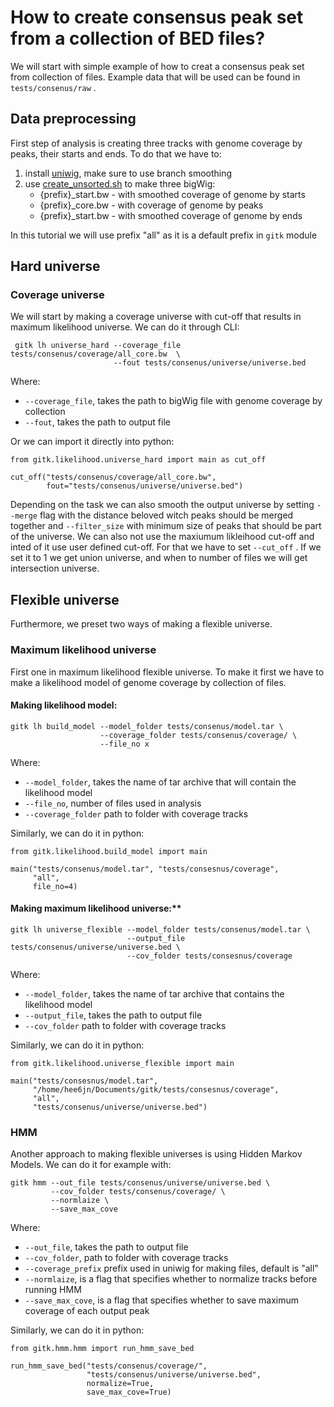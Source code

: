 # How to create consensus peak set from a collection of BED files?

We will start with simple example of how to creat a consensus peak set from 
collection of files. Example data that will be used can be found in 
```tests/consenus/raw``` . 

## Data preprocessing
First step of analysis is creating three tracks with genome coverage by peaks,
their starts and ends. To do that we have to:
1. install [uniwig](https://github.com/databio/uniwig/tree/smoothing), make sure to use branch smoothing
2. use [create_unsorted.sh](https://github.com/databio/uniwig/blob/smoothing/create_unsorted.sh) to make three bigWig:
    - {prefix}_start.bw - with smoothed coverage of genome by starts
    - {prefix}_core.bw - with coverage of genome by peaks
    - {prefix}_start.bw - with smoothed coverage of genome by ends

In this tutorial we will use prefix "all" as it is a default prefix in
```gitk``` module
## Hard universe
### Coverage universe
We will start by making a coverage universe with cut-off that results in maximum 
likelihood universe. We can do it through CLI:

```
 gitk lh universe_hard --coverage_file tests/consenus/coverage/all_core.bw  \
                       --fout tests/consenus/universe/universe.bed

```  

Where:

- ```--coverage_file```, takes the path to bigWig file with genome coverage by collection 
- ```--fout```, takes the path to output file 

Or we can import it directly into python:
```
from gitk.likelihood.universe_hard import main as cut_off

cut_off("tests/consenus/coverage/all_core.bw",
        fout="tests/consenus/universe/universe.bed")
```

Depending on the task we can also smooth the output universe by setting ``--merge`` 
flag with the distance beloved witch peaks should be merged together and 
``--filter_size`` with minimum size of peaks that should be part of the universe.
We can also not use the maxiumum likleihood cut-off and inted of it use user defined cut-off.
For that we have to set ``--cut_off`` . If we set it to 1 we get union universe,
and when to number of files we will get intersection universe.
## Flexible universe
Furthermore, we preset two ways of making a flexible universe.
### Maximum likelihood universe
First one in maximum likelihood flexible universe. To make it first we have to 
make a likelihood model of genome coverage by collection of files.

#### Making likelihood model:


```
gitk lh build_model --model_folder tests/consenus/model.tar \
                    --coverage_folder tests/consenus/coverage/ \
                    --file_no x 
```

Where:

- ```--model_folder```, takes the name of tar archive that will contain the likelihood model
- ```--file_no```, number of files used in analysis
- ```--coverage_folder``` path to folder with coverage tracks

Similarly, we can do it in python:

```
from gitk.likelihood.build_model import main

main("tests/consenus/model.tar", "tests/consesnus/coverage",
     "all",
     file_no=4)
```

#### Making maximum likelihood universe:**


```
gitk lh universe_flexible --model_folder tests/consenus/model.tar \
                          --output_file tests/consenus/universe/universe.bed \
                          --cov_folder tests/consesnus/coverage
```

Where:

- ```--model_folder```, takes the name of tar archive that contains the likelihood model
- ```--output_file```, takes the path to output file 
- ```--cov_folder``` path to folder with coverage tracks

Similarly, we can do it in python:

```
from gitk.likelihood.universe_flexible import main

main("tests/consesnus/model.tar",
     "/home/hee6jn/Documents/gitk/tests/consesnus/coverage",
     "all",
     "tests/consenus/universe/universe.bed")
```

### HMM 
Another approach to making flexible universes is using Hidden Markov Models.
We can do it for example with:

```
gitk hmm --out_file tests/consenus/universe/universe.bed \
         --cov_folder tests/consenus/coverage/ \
         --normlaize \
         --save_max_cove
```

Where:

- ```--out_file```, takes the path to output file 
- ```--cov_folder```, path to folder with coverage tracks
- ```--coverage_prefix``` prefix used in uniwig for making files, default is "all"
- ```--normlaize```, is a flag that specifies whether to normalize tracks before running HMM
- ```--save_max_cove```,  is a flag that specifies whether to save maximum coverage of each output peak

Similarly, we can do it in python:

```
from gitk.hmm.hmm import run_hmm_save_bed

run_hmm_save_bed("tests/consenus/coverage/",
                 "tests/consenus/universe/universe.bed",
                 normalize=True,
                 save_max_cove=True)
```
